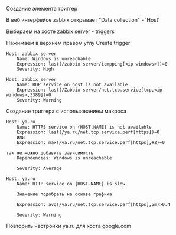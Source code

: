 Создание элемента триггер

В веб интерфейсе zabbix открывает "Data collection" - 'Host'

Выбираем на хосте zabbix server - triggers

Нажимаем в верхнем правом углу Create trigger

```
Host: zabbix server
    Name: Windows is unreachable
    Expression: last(/zabbix server/icmpping[<ip windows>])=0     
    Severity: High
```

```
Host: zabbix server
    Name: RDP service on host is not available
    Expression: last(/Zabbix server/net.tcp.service[tcp,<ip windows>,3389])=0
    Severity: Warning
```

Создание триггера с использованием макроса
```
Host: ya.ru 
    Name: HTTPS service on {HOST.NAME} is not available
    Expression: last(/ya.ru/net.tcp.service.perf[https])=0
    или
    Expression: max(/ya.ru/net.tcp.service.perf[https],#2)=0

так же можно добавить зависимость
    Dependencies: Windows is unreachable  

    Severity: Average
```
```
Host: ya.ru                                       
    Name: HTTP service on {HOST.NAME} is slow
    
    Значение подобрать на основе графика
    
    Expression: avg(/ya.ru/net.tcp.service.perf[https],5m)>0.4

    Severity: Warning
```

Повторить настройки ya.ru для хоста google.com
